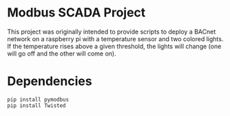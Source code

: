 # Modbus SCADA Project
This project was originally intended to provide scripts to deploy a BACnet network on a raspberry pi with a temperature sensor and two colored lights. If the temperature rises above a given threshold, the lights will change (one will go off and the other will come on).

# Dependencies
```
pip install pymodbus
pip install Twisted
```
